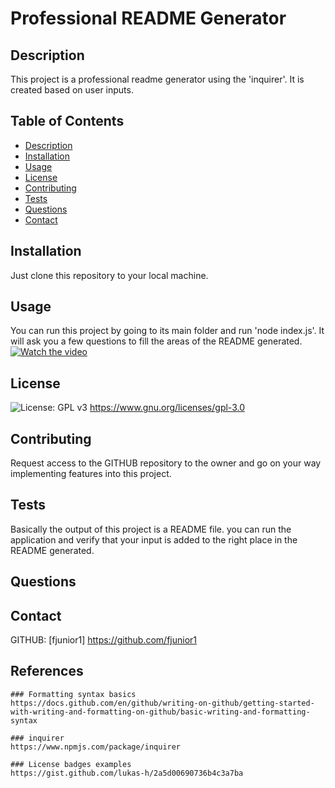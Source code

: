 # Professional README Generator

## Description
This project is a professional readme generator using the 'inquirer'.
It is created based on user inputs.
  
## Table of Contents
  * [Description](#Description)
  * [Installation](#Installation)
  * [Usage](#Usage)
  * [License](#License)
  * [Contributing](#Contributing)
  * [Tests](#Tests)
  * [Questions](#Questions)
  * [Contact](#Contact)
  
## Installation
Just clone this repository to your local machine.
  
## Usage
You can run this project by going to its main folder and run 'node index.js'. It will ask you a few questions to fill the areas of the README generated.
[![Watch the video](./output/video_pic.jpg)](https://youtu.be/vt5fpE0bzSY)
  
## License
![License: GPL v3](https://img.shields.io/badge/License-GPL%20v2-blue.svg) https://www.gnu.org/licenses/gpl-3.0
  
## Contributing
Request access to the GITHUB repository to the owner and go on your way implementing features into this project.
  
  
## Tests
Basically the output of this project is a README file. you can run the application and verify that your input is added to the right place in the README generated.
  
  
## Questions
  
  
## Contact
GITHUB: [fjunior1] https://github.com/fjunior1


## References
    ### Formatting syntax basics 
    https://docs.github.com/en/github/writing-on-github/getting-started-with-writing-and-formatting-on-github/basic-writing-and-formatting-syntax

    ### inquirer
    https://www.npmjs.com/package/inquirer

    ### License badges examples
    https://gist.github.com/lukas-h/2a5d00690736b4c3a7ba



